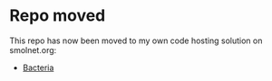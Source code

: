 # Repo moved
This repo has now been moved to my own code hosting solution on smolnet.org:
* [Bacteria](https://code.smolnet.org/micke/bacteria)
